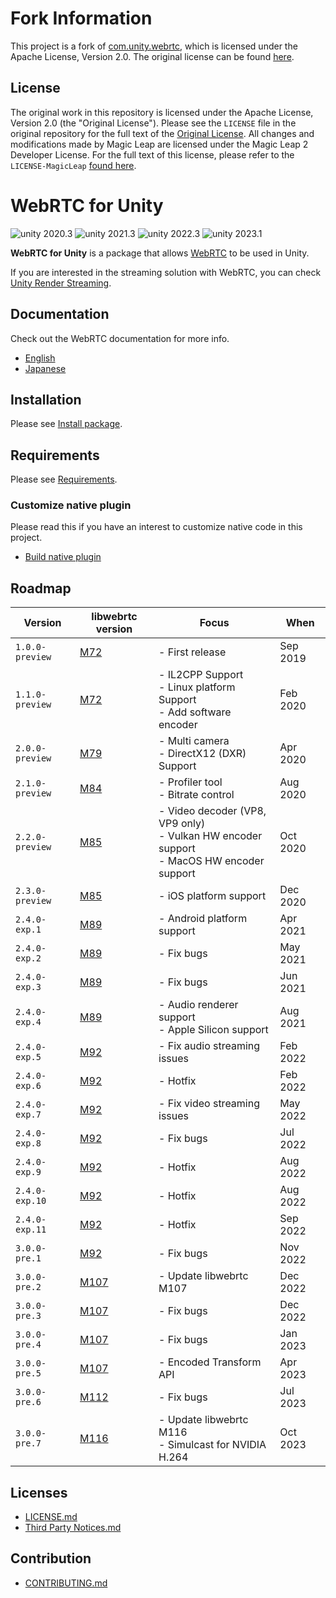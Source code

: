 # Fork Information
This project is a fork of [com.unity.webrtc](https://github.com/Unity-Technologies/com.unity.webrtc), which is licensed under the Apache License, Version 2.0. The original license can be found [here](https://github.com/Unity-Technologies/com.unity.webrtc/blob/main/LICENSE.md).
## License
The original work in this repository is licensed under the Apache License, Version 2.0 (the "Original License"). Please see the `LICENSE` file in the original repository for the full text of the [Original License](https://github.com/Unity-Technologies/com.unity.webrtc/blob/main/LICENSE.md).
All changes and modifications made by Magic Leap are licensed under the Magic Leap 2 Developer License. For the full text of this license, please refer to the `LICENSE-MagicLeap` [found here](https://github.com/magicleap/com.unity.webrtc/blob/main/LICENSE-MagicLeap.md).

# WebRTC for Unity

<img src="https://img.shields.io/badge/unity-2020.3-green.svg?style=flat-square" alt="unity 2020.3">
<img src="https://img.shields.io/badge/unity-2021.3-green.svg?style=flat-square" alt="unity 2021.3">
<img src="https://img.shields.io/badge/unity-2022.1-green.svg?style=flat-square" alt="unity 2022.3">
<img src="https://img.shields.io/badge/unity-2022.1-green.svg?style=flat-square" alt="unity 2023.1">

**WebRTC for Unity** is a package that allows [WebRTC](https://webrtc.org) to be used in Unity.

If you are interested in the streaming solution with WebRTC, you can check [Unity Render Streaming](https://github.com/Unity-Technologies/UnityRenderStreaming). 

## Documentation

Check out the WebRTC documentation for more info.

- [English](https://docs.unity3d.com/Packages/com.unity.webrtc@latest/index.html)
- [Japanese](https://docs.unity3d.com/ja/Packages/com.unity.webrtc@latest/index.html)

## Installation

Please see [Install package](Documentation~/install.md).

## Requirements

Please see [Requirements](Documentation~/index.md#requirements).

### Customize native plugin

Please read this if you have an interest to customize native code in this project.

- [Build native plugin](Plugin~/README.md)

## Roadmap

| Version | libwebrtc version | Focus | When | 
| ------- | ----------------- | ----- | ---- |
| `1.0.0-preview` | [M72](https://groups.google.com/d/msg/discuss-webrtc/3h4y0fimHwg) | - First release | Sep 2019 |    
| `1.1.0-preview` | [M72](https://groups.google.com/d/msg/discuss-webrtc/3h4y0fimHwg) | - IL2CPP Support<br> - Linux platform Support<br/> - Add software encoder | Feb 2020 |
| `2.0.0-preview` | [M79](https://groups.google.com/d/msg/discuss-webrtc/Ozvbd0p7Q1Y) | - Multi camera <br>- DirectX12 (DXR) Support | Apr 2020 |
| `2.1.0-preview` | [M84](https://groups.google.com/g/discuss-webrtc/c/MRAV4jgHYV0) | - Profiler tool <br>- Bitrate control | Aug 2020 |
| `2.2.0-preview` | [M85](https://groups.google.com/g/discuss-webrtc/c/Qq3nsR2w2HU) | - Video decoder (VP8, VP9 only) <br>- Vulkan HW encoder support <br>- MacOS HW encoder support | Oct 2020 |
| `2.3.0-preview` | [M85](https://groups.google.com/g/discuss-webrtc/c/Qq3nsR2w2HU) | - iOS platform support | Dec 2020 |
| `2.4.0-exp.1` | [M89](https://groups.google.com/g/discuss-webrtc/c/Zrsn2hi8FV0) | - Android platform support | Apr 2021 |
| `2.4.0-exp.2` | [M89](https://groups.google.com/g/discuss-webrtc/c/Zrsn2hi8FV0) | - Fix bugs | May 2021 |
| `2.4.0-exp.3` | [M89](https://groups.google.com/g/discuss-webrtc/c/Zrsn2hi8FV0) | - Fix bugs | Jun 2021 |
| `2.4.0-exp.4` | [M89](https://groups.google.com/g/discuss-webrtc/c/Zrsn2hi8FV0) | - Audio renderer support <br>- Apple Silicon support | Aug 2021 |
| `2.4.0-exp.5` | [M92](https://groups.google.com/g/discuss-webrtc/c/hks5zneZJbo) | - Fix audio streaming issues | Feb 2022 |
| `2.4.0-exp.6` | [M92](https://groups.google.com/g/discuss-webrtc/c/hks5zneZJbo) | - Hotfix | Feb 2022 |
| `2.4.0-exp.7` | [M92](https://groups.google.com/g/discuss-webrtc/c/hks5zneZJbo) | - Fix video streaming issues | May 2022 |
| `2.4.0-exp.8` | [M92](https://groups.google.com/g/discuss-webrtc/c/hks5zneZJbo) | - Fix bugs | Jul 2022 |
| `2.4.0-exp.9` | [M92](https://groups.google.com/g/discuss-webrtc/c/hks5zneZJbo) | - Hotfix | Aug 2022 |
| `2.4.0-exp.10` | [M92](https://groups.google.com/g/discuss-webrtc/c/hks5zneZJbo) | - Hotfix | Aug 2022 |
| `2.4.0-exp.11` | [M92](https://groups.google.com/g/discuss-webrtc/c/hks5zneZJbo) | - Hotfix | Sep 2022 |
| `3.0.0-pre.1` | [M92](https://groups.google.com/g/discuss-webrtc/c/hks5zneZJbo)  | - Fix bugs | Nov 2022 |
| `3.0.0-pre.2` | [M107](https://groups.google.com/g/discuss-webrtc/c/StVFkKuSRc8) | - Update libwebrtc M107 | Dec 2022 |
| `3.0.0-pre.3` | [M107](https://groups.google.com/g/discuss-webrtc/c/StVFkKuSRc8) | - Fix bugs | Dec 2022 |
| `3.0.0-pre.4` | [M107](https://groups.google.com/g/discuss-webrtc/c/StVFkKuSRc8) | - Fix bugs | Jan 2023 |
| `3.0.0-pre.5` | [M107](https://groups.google.com/g/discuss-webrtc/c/StVFkKuSRc8) | - Encoded Transform API | Apr 2023 |
| `3.0.0-pre.6` | [M112](https://groups.google.com/g/discuss-webrtc/c/V-XFau9W9gY) | - Fix bugs | Jul 2023 |
| `3.0.0-pre.7` | [M116](https://groups.google.com/g/discuss-webrtc/c/bEsO8Lz7psE) | - Update libwebrtc M116 <br>- Simulcast for NVIDIA H.264 | Oct 2023 |

## Licenses

- [LICENSE.md](LICENSE.md)
- [Third Party Notices.md](Third%20Party%20Notices.md)

## Contribution
- [CONTRIBUTING.md](CONTRIBUTING.md)
